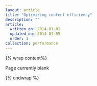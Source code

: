 ```yaml
---
layout: article
title: "Optimizing content efficiency"
description: ""
article:
  written_on: 2014-01-01
  updated_on: 2014-01-05
  order: 1
collection: performance
---
```


{% wrap content%}

Page currently blank

{% endwrap %}
